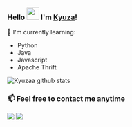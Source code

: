 ### Hello <img src="https://github.com/TheDudeThatCode/TheDudeThatCode/blob/master/Assets/Hi.gif" width="29px"> I'm <a href="https://github.com/kyuzaa">Kyuza</a>!

:page_with_curl: I'm currently learning:
- Python
- Java
- Javascript
- Apache Thrift

![Kyuzaa github stats](https://bad-apple-github-readme.vercel.app/api?show_bg=1&username=kyuzaa)

### 📫 Feel free to contact me anytime
[<img src="https://img.shields.io/badge/Telegram-%Kyuzaa-blue">](https://t.me/kyuzaa)
[<img src="https://img.shields.io/badge/LINE-Kyuza-brightgreen">](https://line.me/ti/p/~kyu.za)